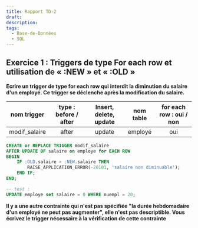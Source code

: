 ```yaml
---
title: Rapport TD-2
draft: 
description: 
tags:
  - Base-de-Données
  - SQL
---
```

## Exercice 1 : Triggers de type For each row et utilisation de « :NEW » et « :OLD »

**Ecrire un trigger de type for each row qui interdit la diminution du salaire d'un employé. Ce trigger se déclenche après la modification du salaire.**

|  nom trigger  | type : before / after | Insert, delete, update | nom table | for each row : oui / non |
| :-----------: | :-------------------: | :--------------------: | :-------: | :----------------------: |
| modif_salaire |         after         |         update         |  employé  |           oui            |

```sql
CREATE or REPLACE TRIGGER modif_salaire
AFTER UPDATE OF salaire on employe for EACH ROW
BEGIN
	IF :OLD.salaire > :NEW.salaire THEN
		RAISE_APPLICATION_ERROR(-20101, 'salaire non diminuable');
	END IF;
END;

-- test :
UPDATE employe set salaire = 0 WHERE nuempl = 20;
```

**Il y a une autre contrainte qui n'est pas spécifiée "la durée hebdomadaire d'un employé ne peut pas augmenter", elle n'est pas descriptible. Vous écrivez le trigger nécessaire à la vérification de cette contrainte**

